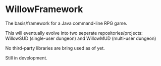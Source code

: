 # WillowFramework
The basis/framework for a Java command-line RPG game.

This will eventually evolve into two seperate repositories/projects: WillowSUD (single-user dungeon)
and WillowMUD (multi-user dungeon)

No third-party libraries are bring used as of yet.

Still in development.
